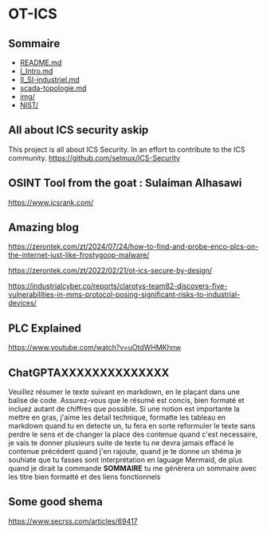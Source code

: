 # OT-ICS

## Sommaire

- [README.md](README.md)
- [I_Intro.md](I_Intro.md)
- [II_SI-industriel.md](II_SI-industriel.md)
- [scada-topologie.md](scada-topologie.md)
- [img/](img)
- [NIST/](NIST)

## All about ICS security askip

This project is all about ICS Security. In an effort to contribute to the ICS community.
<https://github.com/selmux/ICS-Security>

## OSINT Tool from the goat : Sulaiman Alhasawi

<https://www.icsrank.com/>

## Amazing blog

<https://zerontek.com/zt/2024/07/24/how-to-find-and-probe-enco-plcs-on-the-internet-just-like-frostygoop-malware/>

<https://zerontek.com/zt/2022/02/21/ot-ics-secure-by-design/>

<https://industrialcyber.co/reports/clarotys-team82-discovers-five-vulnerabilities-in-mms-protocol-posing-significant-risks-to-industrial-devices/>

## PLC Explained

<https://www.youtube.com/watch?v=uOtdWHMKhnw>

## ChatGPTAXXXXXXXXXXXXXX

Veuillez résumer le texte suivant en markdown, en le plaçant dans une balise de code. Assurez-vous que le résumé est concis, bien formaté et incluez autant de chiffres que possible. Si une notion est importante la mettre en gras, j'aime les detail technique, formatte les tableau en markdown quand tu en detecte un, tu fera en sorte reformuler le texte sans perdre le sens et de changer la place des contenue quand c'est necessaire, je vais te donner plusieurs suite de texte tu ne devra jamais effacé le contenue précédent quand j'en rajoute, quand je te donne un shéma je souhiate que tu fasses sont interprétation en laguage Mermaid, de plus quand je dirait la commande **SOMMAIRE** tu me génèrera un sommaire avec les titre bien formatté et des liens fonctionnels

## Some good shema

<https://www.secrss.com/articles/69417>

